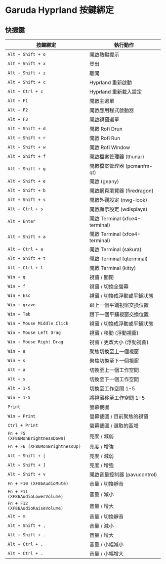 

# Garuda Hyprland 按鍵綁定


## 快捷鍵

| 按鍵綁定 |	執行動作 |
| ------- | ------ |
| `Alt + Shift + o` | 開啟熱鍵提示 |
| `Alt + Shift + x` | 登出 |
| `Alt + Shift + z` | 離開 |
| `Alt + Shift + c` | Hyprland 重新啟動 |
| `Alt + Ctrl + c` | Hyprland 重新載入設定 |
| `Alt + F1` | 開啟主選單 |
| `Alt + F2` | 開啟應用程式啟動器 |
| `Alt + F3` | 開啟視窗選單 |
| `Alt + Shift + d` | 開啟 Rofi Drun |
| `Alt + Shift + r` | 開啟 Rofi Run |
| `Alt + Shift + w` | 開啟 Rofi Window |
| `Alt + Shift + f` | 開啟檔案管理器 (thunar) |
| `Alt + Shift + g` | 開啟檔案管理器 (pcmanfm-qt) |
| `Alt + Shift + e` | 開啟 (geany) |
| `Alt + Shift + b` | 開啟網頁瀏覽器 (firedragon) |
| `Alt + Shift + s` | 開啟外觀設定 (nwg-look) |
| `Alt + Ctrl + s` | 開啟顯示設定 (wdisplays) |
| `Alt + Enter` | 開啟 Terminal (xfce4-terminal) |
| `Alt + Shift + a` | 開啟 Terminal (xfce4-terminal) |
| `Alt + Ctrl + a` | 開啟 Terminal (sakura) |
| `Alt + Shift + t` | 開啟 Terminal (qterminal) |
| `Alt + Ctrl + t` | 開啟 Terminal (kitty) |
| `Win + q` | 視窗 / 關閉 |
| `Win + f` | 視窗 / 切換全螢幕 |
| `Win + Esc` | 視窗 / 切換成浮動或平鋪狀態 |
| `Win + grave` | 跟上一個平鋪視窗交換位置 |
| `Win + Tab` | 跟下一個平鋪視窗交換位置 |
| `Win + Mouse Middle Click` | 視窗 / 切換成浮動或平鋪狀態 |
| `Win + Mouse Left Drag` | 視窗 / 移動 (浮動視窗) |
| `Win + Mouse Right Drag` | 視窗 / 更改大小 (浮動視窗) |
| `Win + a` | 聚焦切換至上一個視窗 |
| `Win + s` | 聚焦切換至下一個視窗 |
| `Alt + a` | 切換至上一個工作空間 |
| `Alt + s` | 切換至下一個工作空間 |
| `Alt + 1-5` | 切換至工作空間 1-5 |
| `Win + 1-5` | 將視窗移至工作空間 1-5 |
| `Print` | 螢幕截圖 |
| `Win + Print` | 螢幕截圖 / 目前聚焦的視窗 |
| `Ctrl + Print` | 螢幕截圖 / 選取的區域 |
| `Fn + F5 (XF86MonBrightnessDown)` | 亮度 / 減弱 |
| `Fn + F6 (XF86MonBrightnessUp)` | 亮度 / 增強 |
| `Alt + Shift + [` | 亮度 / 減弱 |
| `Alt + Shift + ]` | 亮度 / 增強 |
| `Alt + Shift + v` | 開啟音量控制器 (pavucontrol) |
| `Fn + F10 (XF86AudioMute)` | 音量 / 切換靜音 |
| `Fn + F11 (XF86AudioLowerVolume)` | 音量 / 減小 |
| `Fn + F12 (XF86AudioRaiseVolume)` | 音量 / 增大 |
| `Alt + m` | 音量 / 切換靜音 |
| `Alt + Shift + ,` | 音量 / 減小 |
| `Alt + Shift + .` | 音量 / 增大 |
| `Alt + Ctrl + ,` | 音量 / 小幅減小 |
| `Alt + Ctrl + .` | 音量 / 小幅增大 |
